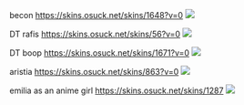 becon https://skins.osuck.net/skins/1648?v=0
![](https://files.osuck.link/images/skins/be60f582d0c541b13603d97cdfef40e6.webp)

DT rafis https://skins.osuck.net/skins/56?v=0
![](https://files.osuck.link/images/skins/381e2beb54cd981d8da580713e3cd027.webp)

DT boop https://skins.osuck.net/skins/1671?v=0
![](https://files.osuck.link/images/skins/7d8125ebfece7ff4bbc5b38adbffc78c.webp)

aristia https://skins.osuck.net/skins/863?v=0
![](https://files.osuck.link/images/skins/f023275baf7f83b81ad25ad4d5ff7e9a.webp)

emilia as an anime girl https://skins.osuck.net/skins/1287
![](https://files.osuck.link/images/skins/b17cdbfee7eaa49536940f17507e636b.webp)

